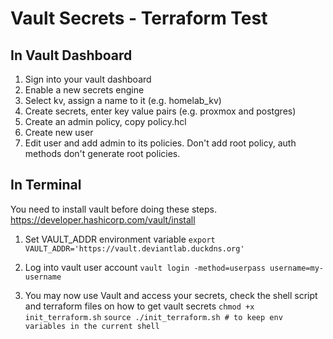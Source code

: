 # Vault Secrets - Terraform Test 

## In Vault Dashboard

1. Sign into your vault dashboard
2. Enable a new secrets engine
3. Select kv, assign a name to it (e.g. homelab_kv)
4. Create secrets, enter key value pairs (e.g. proxmox and postgres)
5. Create an admin policy, copy policy.hcl
6. Create new user 
7. Edit user and add admin to its policies. Don't add root policy, auth methods don't generate root policies.

## In Terminal

You need to install vault before doing these steps.
https://developer.hashicorp.com/vault/install


1. Set VAULT_ADDR environment variable 
`export VAULT_ADDR='https://vault.deviantlab.duckdns.org'`

2. Log into vault user account
`vault login -method=userpass username=my-username`

3. You may now use Vault and access your secrets, 
check the shell script and terraform files on how to get vault secrets
`chmod +x init_terraform.sh`
`source ./init_terraform.sh # to keep env variables in the current shell`